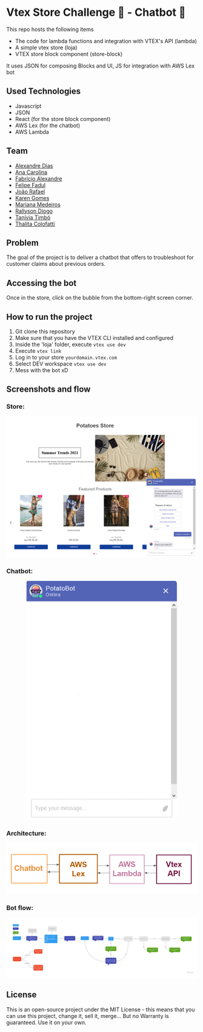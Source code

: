 # Vtex Store Challenge :department_store: - Chatbot :robot:

This repo hosts the following items
  * The code for lambda functions and integration with VTEX's API (lambda)
  * A simple vtex store (loja)
  * VTEX store block component (store-block)

It uses JSON for composing Blocks and UI, JS for integration with AWS Lex bot

## Used Technologies
* Javascript
* JSON
* React (for the store block component)
* AWS Lex (for the chatbot)
* AWS Lambda

## Team
* [Alexandre Dias](https://www.linkedin.com/in/alexandrepdias/) <br>
* [Ana Carolina](https://www.linkedin.com/in/anacarolinagon%C3%A7alves/) <br>
* [Fabrício Alexandre](https://www.linkedin.com/in/fabalexsantos/) <br>
* [Felipe Fadul](https://www.linkedin.com/in/felipefadul/) <br>
* [João Rafael](https://www.linkedin.com/in/joao-rafael-silva/) <br>
* [Karen Gomes](https://www.linkedin.com/in/karenngomes/) <br>
* [Mariana Medeiros](https://www.linkedin.com/in/marianafmedeiros/) <br>
* [Rallyson Diogo](https://www.linkedin.com/in/rallysson/) <br>
* [Tanívia Timbó](https://www.linkedin.com/in/tanivia/) <br>
* [Thalita Colofatti](https://www.linkedin.com/in/thalitaacb/) <br>


## Problem

The goal of the project is to deliver a chatbot that offers to troubleshoot for customer claims about previous orders.

## Accessing the bot
Once in the store, click on the bubble from the bottom-right screen corner. 

## How to run the project
1. Git clone this repository <br>
2. Make sure that you have the VTEX CLI installed and configured  <br>
3. Inside the 'loja' folder, execute ```vtex use dev```  <br>
4. Execute ```vtex link``` <br>
6. Log in to your store ```yourdomain.vtex.com``` <br/>
7. Select DEV workspace ```vtex use dev``` <br>
8. Mess with the bot xD

## Screenshots and flow
### Store:
![Screenshot](/Loja_com_bot_aberto.png)

### Chatbot:
<p align="center">
  <img alt="chatbot" width="400px" src="/Potatobot.gif" />
<p>

### Architecture:
![Architecture](/Arquitetura.PNG)

### Bot flow:
![Bot flow](/Fluxograma_do_Bot.jpg)

## License

This is an open-source project under the MIT License - this means that you can use this project, change it, sell it, merge... But no Warranty is guaranteed. Use it on your own. 

